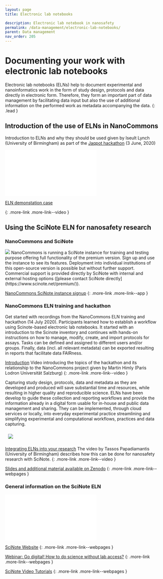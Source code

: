 ```yaml
---
layout: page
title: Electronic lab notebooks

description: Electronic lab notebook in nanosafety
permalink: /data-management/electronic-lab-notebooks/
parent: Data management
nav_order: 205
---
```


#  Documenting your work with electronic lab notebooks

Electronic lab notebooks (ELNs) help to document experimental and nanoinformatics work in the form of study design, protocols and data directly in electronic form. Therefore, they form an important part of data management by facilitating data input but also the use of additional information on the performed work as metadata accompanying the data.
{: .lead }

## Introduction of the use of ELNs in NanoCommons
Introduction to ELNs and why they should be used given by Iseult Lynch (University of Birmingham) as part of the [Jaqpot hackathon](https://zenodo.org/record/3908229#.YT5tT50zZPY) (3 June, 2020)

<iframe src="//www.youtube.com/embed/tM814yEukfA" frameborder="0" allowfullscreen="allowfullscreen">&nbsp;</iframe>

[ELN demonstation case]({{site.baseurl}}/demonstation-cases/ELN-demonstation-case/)

{: .more-link .more-link--video }

## Using the SciNote ELN for nanosafety research

### NanoCommons and SciNote

<img src="{{site.baseurl}}/images/data-management/nanocommons-scinote.jpg" class="image--right">
NanoCommons is running a SciNote instance for training and testing purpose offering full functionality of the premium version. Sign up and use the instance to see its features. Deployment into individual institutions of this open-source version is possible but without further support. Commercial support is provided directly by SciNote with internal and external hosting options ([please contact SciNote directly](https://www.scinote.net/premium/)).

[NanoCommons SciNote instance signup](https://scinote.sevenpastnine.com/)
{: .more-link .more-link--app }

### NanoCommons ELN training and hackathon

Get started with recordings from the NanoCommons ELN training and hackathon (14 July 2020). Participants learned how to establish a workflow using Scinote-based electronic lab notebooks. It started with an introduction to the Scinote inventory and continues with hands-on instructions on how to manage, modify, create, and import protocols for assays. Tasks can be defined and assigned to different users and/or groups. Finally, data (incl. all relevant metadata) can be exported resulting in reports that facilitate data FAIRness.

[Introduction](https://www.youtube.com/watch?v=mxGlvWzFnHI&ab_channel=NanoCommons)
Video introducing the topics of the hackathon and its relationship to the NanoCommons project given by Martin Himly (Paris Lodron Universität Salzburg)
{: .more-link .more-link--video }

Capturing study design, protocols, data and metadata as they are developed and produced will save substantial time and resources, while resulting in higher quality and reproducible science. ELNs have been develop to guide these collection and reporting workflows and provide the information already in a digital form usable for in-house and public data management and sharing. They can be implemented, through cloud services or locally, into everyday experimental practice streamlining and simplifying experimental and computational workflows, practices and data capturing.

<img src="{{site.baseurl}}/images/data-management/ELN-hackathon.JPG" style="padding: 10px;">

[Integrating ELNs into your research](https://www.youtube.com/watch?v=mvIDkERUeHM&ab_channel=NanoCommons)
The video by Tassos Papadiamantis (University of Birmingham) describes how this can be done for nanosafety research with SciNote.
{: .more-link .more-link--video }

[Slides and additional material available on Zenodo](https://zenodo.org/record/4518805#.YSjw144zaUl)
{: .more-link .more-link--webpages }

### General information on the SciNote ELN
<iframe src="//www.youtube.com/embed/NWhsjR_qap4" frameborder="0" allowfullscreen="allowfullscreen">&nbsp;</iframe>

[SciNote Website](https://www.scinote.net/)
{: .more-link .more-link--webpages }

[Webinar: Go digital! How to do science without lab access?](https://www.scinote.net/webinar-go-digital/)
{: .more-link .more-link--webpages }

[SciNote Video Tutorials](https://www.scinote.net/tutorials/)
{: .more-link .more-link--webpages }
